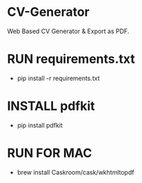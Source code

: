 # CV-Generator
Web Based CV Generator &amp; Export as PDF.

# RUN requirements.txt
  - pip install -r requirements.txt

# INSTALL pdfkit
  - pip install pdfkit

# RUN FOR MAC
  - brew install Caskroom/cask/wkhtmltopdf

